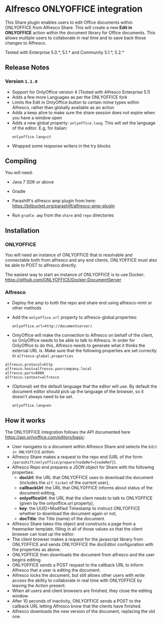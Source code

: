 # Alfresco ONLYOFFICE integration

This Share plugin enables users to edit Office documents within ONLYOFFICE from Alfresco Share. This will create a new **Edit in ONLYOFFICE** action within the document library for Office documents. This allows multiple users to collaborate in real time and to save back those changes to Alfresco.

Tested with Enterprise 5.0.\*, 5.1.\* and Community 5.1.\*, 5.2.\*

## Release Notes

### Version `1.1.0`


* Support for OnlyOffice version 4 (Tested with Alfresco Enterprise 5.1)
* Adds a few more Languages as per the ONLYOFFICE fork
* Limits the Edit in OnlyOffice button to certain mime types within Alfresco, rather than globally available as an action
* Adds a keep alive to make sure the share session does not expire when you have a window open
* Adds a new global property: `onlyoffice.lang`.  This will set the language of the editor.  E.g, for italian:
  ```
  onlyoffice.lang=it
  ```
* Wrapped some response writers in the try blocks

## Compiling

You will need:

* Java 7 SDK or above

* Gradle

* Parashift's alfresco amp plugin from here: https://bitbucket.org/parashift/alfresco-amp-plugin

* Run `gradle amp` from the `share` and `repo` directories


## Installation

### ONLYOFFICE

You will need an instance of ONLYOFFICE that is resolvable and connectable both from alfresco and any end clients. ONLYOFFICE must also be able to POST to alfresco directly.

The easiest way to start an instance of ONLYOFFICE is to use Docker: https://github.com/ONLYOFFICE/Docker-DocumentServer


### Alfresco

* Deploy the amp to both the repo and share end using alfresco-mmt or other methods

* Add the `onlyoffice.url` property to alfresco-global.properties:
  ```
  onlyoffice.url=http://documentserver/
  ```

*  OnlyOffice will make the connection to Alfresco on behalf of the client, so OnlyOffice needs to be able to talk to Alfresco.  In order for OnlyOffice to do this, Alfresco needs to generate what it thinks the external URL is.  Make sure that the following properties are set correctly in `alfresco-global.properties`

  ```
  alfresco.protocol=http
  alfresco.host=alfresco.yourcompany.local
  alfresco.port=8080
  alfresco.context=alfresco
  ```

* (Optional) set the default language that the editor will use.  By default the document editor should pick up the language of the browser, so it doesn't always need to be set.

  ```
  onlyoffice.lang=en
  ```



## How it works

The ONLYOFFICE integration follows the API documented here https://api.onlyoffice.com/editors/basic:

* User navigates to a document within Alfresco Share and selects the `Edit in ONLYOFFICE` action.
* Alfresco Share makes a request to the repo end (URL of the form: `/parashift/onlyoffice/prepare?nodeRef={nodeRef}`).
* Alfresco Repo end prepares a JSON object for Share with the following properties:
  * **docUrl**: the URL that ONLYOFFICE uses to download the document (includes the `alf_ticket` of the current user),
  * **callbackUrl**: the URL that ONLYOFFICE informs about status of the document editing,
  * **onlyofficeUrl**: the URL that the client needs to talk to ONLYOFFICE (given by the onlyoffice.url property),
  * **key**: the UUID+Modified Timestamp to instruct ONLYOFFICE whether to download the document again or not,
  * **docTitle**: the Title (name) of the document.
* Alfresco Share takes this object and constructs a page from a freemarker template, filling in all of those values so that the client browser can load up the editor.
* The client browser makes a request for the javascript library from ONLYOFFICE and sends ONLYOFFICE the docEditor configuration with the properties as above.
* ONLYOFFICE then downloads the document from alfresco and the user begins editing.
* ONLYOFFICE sends a POST request to the callback URL to inform Alfresco that a user is editing the document.
* Alfresco locks the document, but still allows other users with write access the ability to collaborate in real time with ONLYOFFICE by leaving the Action present.
* When all users and client browsers are finished, they close the editing window.
* After 10 seconds of inactivity, ONLYOFFICE sends a POST to the callback URL letting Alfresco know that the clients have finished.
* Alfresco downloads the new version of the document, replacing the old one.
